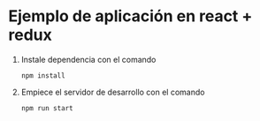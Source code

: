 # Ejemplo de aplicación en react + redux

1. Instale dependencia con el comando
   ```
   npm install
   ```
2. Empiece el servidor de desarrollo con el comando
   ```
   npm run start   
   ```